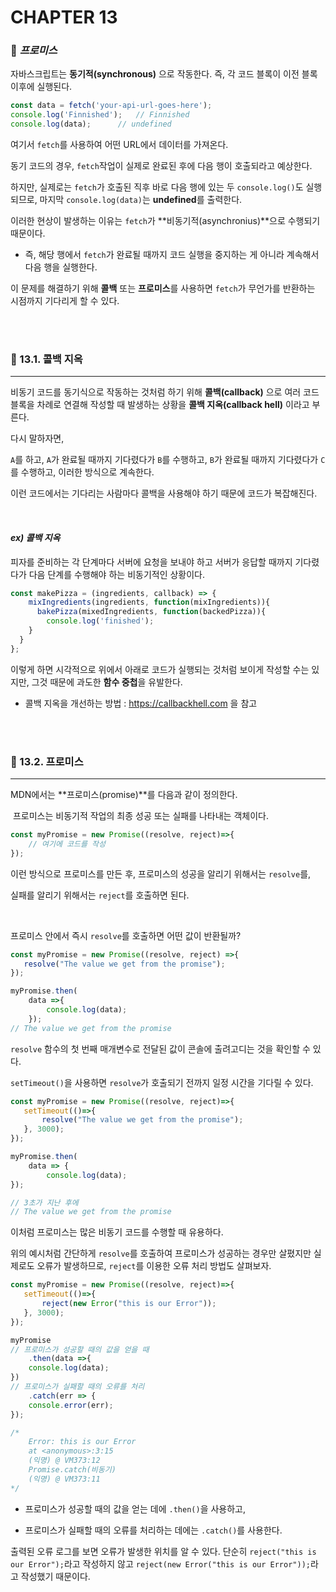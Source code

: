 #  CHAPTER 13

###  :pencil: ***프로미스***

자바스크립트는 **동기적(synchronous)** 으로 작동한다. 즉, 각 코드 블록이 이전 블록 이후에 실행된다.

```javascript
const data = fetch('your-api-url-goes-here');
console.log('Finnished');	// Finnished
console.log(data);		// undefined
```

여기서 `fetch`를 사용하여 어떤 URL에서 데이터를 가져온다.

동기 코드의 경우, `fetch`작업이 실제로 완료된 후에 다음 행이 호출되라고 예상한다. 

하지만, 실제로는 `fetch`가 호출된 직후 바로 다음 행에 있는 두 `console.log()`도 실행되므로, 마지막 `console.log(data)`는 **undefined**를 출력한다.

이러한 현상이 발생하는 이유는 `fetch`가 **비동기적(asynchronius)**으로 수행되기 때문이다.

- 즉, 해당 행에서 `fetch`가 완료될 때까지 코드 실행을 중지하는 게 아니라 계속해서 다음 행을 실행한다.

이 문제를 해결하기 위해 **콜백** 또는 **프로미스**를 사용하면 `fetch`가 무언가를 반환하는 시점까지 기다리게 할 수 있다.

<br>

<br>

### :page_facing_up: 13.1. 콜백 지옥

---

비동기 코드를 동기식으로 작동하는 것처럼 하기 위해 **콜백(callback)** 으로 여러 코드 블록을 차례로 연결해 작성할 때 발생하는 상황을 **콜백 지옥(callback hell)** 이라고 부른다.

다시 말하자면,

`A`를 하고, `A`가 완료될 때까지 기다렸다가 `B`를 수행하고, `B`가 완료될 때까지 기다렸다가 `C`를 수행하고, 이러한 방식으로 계속한다.

이런 코드에서는 기다리는 사람마다 콜백을 사용해야 하기 때문에 코드가 복잡해진다.

<br>

#### _ex) 콜백 지옥_

피자를 준비하는 각 단계마다 서버에 요청을 보내야 하고 서버가 응답할 때까지 기다렸다가 다음 단계를 수행해야 하는 비동기적인 상황이다.

```javascript
const makePizza = (ingredients, callback) => {
    mixIngredients(ingredients, function(mixIngredients)){
      bakePizza(mixedIngredients, function(backedPizza)){
        console.log('finished');
    }
  }
};
```

이렇게 하면 시각적으로 위에서 아래로 코드가 실행되는 것처럼 보이게 작성할 수는 있지만, 그것 때문에 과도한 **함수 중첩**을 유발한다.

- 콜백 지옥을 개선하는 방법 : https://callbackhell.com  을 참고

<br>

<br>

### :page_facing_up: 13.2. 프로미스

---

MDN에서는 **프로미스(promise)**를 다음과 같이 정의한다.

​	프로미스는 비동기적 작업의 최종 성공 또는 실패를 나타내는 객체이다.

```javascript
const myPromise = new Promise((resolve, reject)=>{
    // 여기에 코드를 작성
});
```

이런 방식으로 프로미스를 만든 후, 프로미스의 성공을 알리기 위해서는 `resolve`를,

실패를 알리기 위해서는 `reject`를 호출하면 된다.

<br>

프로미스 안에서 즉시 `resolve`를 호출하면 어떤 값이 반환될까?

```javascript
const myPromise = new Promise((resolve, reject) =>{
   resolve("The value we get from the promise"); 
});

myPromise.then(
	data =>{
        console.log(data);
    });
// The value we get from the promise
```

`resolve` 함수의 첫 번째 매개변수로 전달된 값이 콘솔에 출려고디는 것을 확인할 수 있다.

`setTimeout()`을 사용하면 `resolve`가 호출되기 전까지 일정 시간을 기다릴 수 있다.

```javascript
const myPromise = new Promise((resolve, reject)=>{
   setTimeout(()=>{
       resolve("The value we get from the promise");
   }, 3000); 
});

myPromise.then(
	data => {
    	console.log(data);
});

// 3초가 지난 후에 
// The value we get from the promise
```

이처럼 프로미스는 많은 비동기 코드를 수행할 때 유용하다.

위의 예시처럼 간단하게 `resolve`를 호출하여 프로미스가 성공하는 경우만 살폈지만 실제로도 오류가 발생하므로, `reject`를 이용한 오류 처리 방법도 살펴보자.

```javascript
const myPromise = new Promise((resolve, reject)=>{
   setTimeout(()=>{
       reject(new Error("this is our Error"));
   }, 3000); 
});

myPromise
// 프로미스가 성공할 때의 값을 얻을 때
    .then(data =>{
    console.log(data);
})
// 프로미스가 실패할 때의 오류를 처리
	.catch(err => {
    console.error(err);
});

/* 
	Error: this is our Error
    at <anonymous>:3:15 
    (익명) @ VM373:12
	Promise.catch(비동기)
	(익명) @ VM373:11
*/
```

- 프로미스가 성공할 때의 값을 얻는 데에 `.then()`을 사용하고,

- 프로미스가 실패할 때의 오류를 처리하는 데에는 `.catch()`를 사용한다.

출력된 오류 로그를 보면 오류가 발생한 위치를 알 수 있다. 단순히 `reject("this is our Error");`라고 작성하지 않고 `reject(new Error("this is our Error"));`라고 작성했기 때문이다.

<br>

<br>
